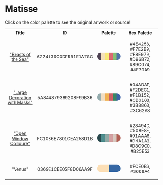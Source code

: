 
<!DOCTYPE html>
<html><body>
<h1>Matisse</h1>
<p>Click on the color palette to see the original artwork or source!</p>
<table style="width:100%">
<tr><th style="text-align: center; vertical-align: middle;">Title</th><th style="text-align: center; vertical-align: middle;">ID</th><th style="text-align: center; vertical-align: middle;">Palette</th><th style="text-align: center; vertical-align: middle;">Hex Palette</th></tr>
<tr><td style="text-align: center; vertical-align: middle;"><a href=https://www.nga.gov/collection/art-object-page.53815.html style="font-size:14px">"Beasts of the Sea"</a></td> <td style="text-align: center; vertical-align: middle;"><p style="font-size:14px">6274136C0DF581E1A78C</p></td> <td style="text-align: center; vertical-align: middle;"><a href=https://www.nga.gov/collection/art-object-page.53815.html style="font-size:14px"><img style="border-radius: 14px;" src="../media/swatches/6274136C0DF581E1A78C.png" height="25"></a></td> <td style="text-align: center; vertical-align: middle;"><p style="font-size:14px">#4E4253, #F7E2B9, #F8E979, #D96B72, #89C074, #4F70A9</p></td></tr>
<tr><td style="text-align: center; vertical-align: middle;"><a href=https://www.nga.gov/collection/art-object-page.53814.html style="font-size:14px">"Large Decoration with Masks"</a></td> <td style="text-align: center; vertical-align: middle;"><p style="font-size:14px">5A844879389208F99B36</p></td> <td style="text-align: center; vertical-align: middle;"><a href=https://www.nga.gov/collection/art-object-page.53814.html style="font-size:14px"><img style="border-radius: 14px;" src="../media/swatches/5A844879389208F99B36.png" height="25"></a></td> <td style="text-align: center; vertical-align: middle;"><p style="font-size:14px">#94ADAF, #F2DEC1, #F1B152, #CB6168, #3B8863, #3C62A8</p></td></tr>
<tr><td style="text-align: center; vertical-align: middle;"><a href=https://www.nga.gov/collection/art-object-page.106384.html style="font-size:14px">"Open Window Collioure"</a></td> <td style="text-align: center; vertical-align: middle;"><p style="font-size:14px">FC1036E7801CEA258D1B</p></td> <td style="text-align: center; vertical-align: middle;"><a href=https://www.nga.gov/collection/art-object-page.106384.html style="font-size:14px"><img style="border-radius: 14px;" src="../media/swatches/FC1036E7801CEA258D1B.png" height="25"></a></td> <td style="text-align: center; vertical-align: middle;"><p style="font-size:14px">#28494C, #508E8E, #91AAA6, #D4A1A2, #D8C9C0, #B25E53</p></td></tr>
<tr><td style="text-align: center; vertical-align: middle;"><a href=https://www.nga.gov/collection/art-object-page.53816.html style="font-size:14px">"Venus"</a></td> <td style="text-align: center; vertical-align: middle;"><p style="font-size:14px">0369E1CEE05F8D06AA9F</p></td> <td style="text-align: center; vertical-align: middle;"><a href=https://www.nga.gov/collection/art-object-page.53816.html style="font-size:14px"><img style="border-radius: 14px;" src="../media/swatches/0369E1CEE05F8D06AA9F.png" height="25"></a></td> <td style="text-align: center; vertical-align: middle;"><p style="font-size:14px">#FCE0B6, #3668A4</p></td></tr>
</table>
</body></html>
